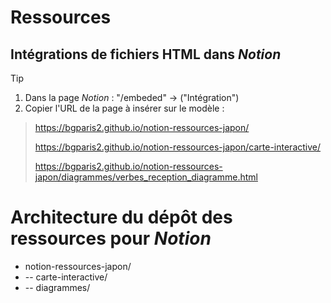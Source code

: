 # Ressources 
## Intégrations de fichiers **HTML** dans *Notion*
>[!tip]
>1. Dans la page *Notion* : "/embeded" -> ("Intégration")
>2. Copier l'URL de la page à insérer sur le modèle :
>
>> https://bgparis2.github.io/notion-ressources-japon/
>> 
>> https://bgparis2.github.io/notion-ressources-japon/carte-interactive/
>> 
>> https://bgparis2.github.io/notion-ressources-japon/diagrammes/verbes_reception_diagramme.html

# Architecture du dépôt des ressources pour *Notion*
- notion-ressources-japon/
- -- carte-interactive/
- -- diagrammes/

